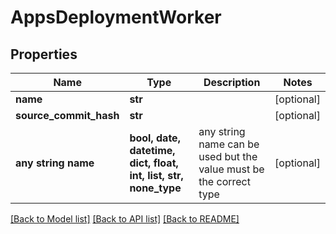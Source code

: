 # AppsDeploymentWorker


## Properties
Name | Type | Description | Notes
------------ | ------------- | ------------- | -------------
**name** | **str** |  | [optional] 
**source_commit_hash** | **str** |  | [optional] 
**any string name** | **bool, date, datetime, dict, float, int, list, str, none_type** | any string name can be used but the value must be the correct type | [optional]

[[Back to Model list]](../README.md#documentation-for-models) [[Back to API list]](../README.md#documentation-for-api-endpoints) [[Back to README]](../README.md)


